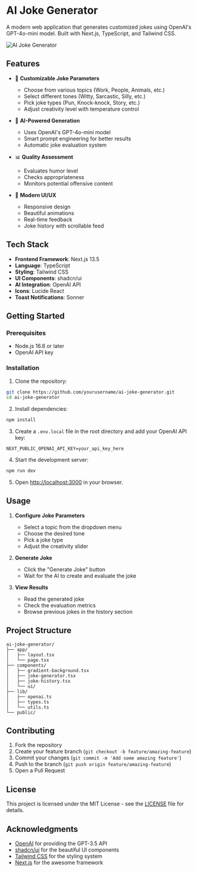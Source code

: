 # AI Joke Generator

A modern web application that generates customized jokes using OpenAI's GPT-4o-mini model. Built with Next.js, TypeScript, and Tailwind CSS.

![AI Joke Generator](https://images.unsplash.com/photo-1527224857830-43a7acc85260?auto=format&fit=crop&q=80&w=2071)

## Features

- 🎯 **Customizable Joke Parameters**
  - Choose from various topics (Work, People, Animals, etc.)
  - Select different tones (Witty, Sarcastic, Silly, etc.)
  - Pick joke types (Pun, Knock-knock, Story, etc.)
  - Adjust creativity level with temperature control

- 🤖 **AI-Powered Generation**
  - Uses OpenAI's GPT-4o-mini model
  - Smart prompt engineering for better results
  - Automatic joke evaluation system

- 📊 **Quality Assessment**
  - Evaluates humor level
  - Checks appropriateness
  - Monitors potential offensive content

- 💫 **Modern UI/UX**
  - Responsive design
  - Beautiful animations
  - Real-time feedback
  - Joke history with scrollable feed

## Tech Stack

- **Frontend Framework**: Next.js 13.5
- **Language**: TypeScript
- **Styling**: Tailwind CSS
- **UI Components**: shadcn/ui
- **AI Integration**: OpenAI API
- **Icons**: Lucide React
- **Toast Notifications**: Sonner

## Getting Started

### Prerequisites

- Node.js 16.8 or later
- OpenAI API key

### Installation

1. Clone the repository:
```bash
git clone https://github.com/yourusername/ai-joke-generator.git
cd ai-joke-generator
```

2. Install dependencies:
```bash
npm install
```

3. Create a `.env.local` file in the root directory and add your OpenAI API key:
```env
NEXT_PUBLIC_OPENAI_API_KEY=your_api_key_here
```

4. Start the development server:
```bash
npm run dev
```

5. Open [http://localhost:3000](http://localhost:3000) in your browser.

## Usage

1. **Configure Joke Parameters**
   - Select a topic from the dropdown menu
   - Choose the desired tone
   - Pick a joke type
   - Adjust the creativity slider

2. **Generate Joke**
   - Click the "Generate Joke" button
   - Wait for the AI to create and evaluate the joke

3. **View Results**
   - Read the generated joke
   - Check the evaluation metrics
   - Browse previous jokes in the history section

## Project Structure

```
ai-joke-generator/
├── app/
│   ├── layout.tsx
│   └── page.tsx
├── components/
│   ├── gradient-background.tsx
│   ├── joke-generator.tsx
│   ├── joke-history.tsx
│   └── ui/
├── lib/
│   ├── openai.ts
│   ├── types.ts
│   └── utils.ts
└── public/
```

## Contributing

1. Fork the repository
2. Create your feature branch (`git checkout -b feature/amazing-feature`)
3. Commit your changes (`git commit -m 'Add some amazing feature'`)
4. Push to the branch (`git push origin feature/amazing-feature`)
5. Open a Pull Request

## License

This project is licensed under the MIT License - see the [LICENSE](LICENSE) file for details.

## Acknowledgments

- [OpenAI](https://openai.com/) for providing the GPT-3.5 API
- [shadcn/ui](https://ui.shadcn.com/) for the beautiful UI components
- [Tailwind CSS](https://tailwindcss.com/) for the styling system
- [Next.js](https://nextjs.org/) for the awesome framework
